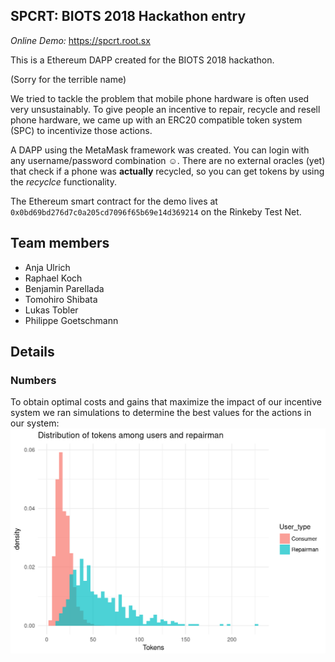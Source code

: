 ## SPCRT: BIOTS 2018 Hackathon entry

*Online Demo:* https://spcrt.root.sx

This is a Ethereum DAPP created for the BIOTS 2018 hackathon.

(Sorry for the terrible name)

We tried to tackle the problem that mobile phone hardware is often used very unsustainably.
To give people an incentive to repair, recycle and resell phone hardware,
we came up with an ERC20 compatible token system (SPC) to incentivize those actions.

A DAPP using the MetaMask framework was created. You can login with any username/password combination ☺.
There are no external oracles (yet) that check if a phone was __actually__ recycled,
so you can get tokens by using the *recyclce* functionality.

The Ethereum smart contract for the demo lives at `0x0bd69bd276d7c0a205cd7096f65b69e14d369214` on the Rinkeby Test Net.

## Team members

- Anja Ulrich
- Raphael Koch
- Benjamin Parellada
- Tomohiro Shibata
- Lukas Tobler
- Philippe Goetschmann

## Details

### Numbers
To obtain optimal costs and gains that maximize the impact of our incentive system we ran simulations to determine the best values for the actions in our system:
![graph showing economic distribution after simulation](./pictures/graph.png "Economic Distribution")



